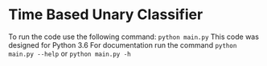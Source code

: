 # Time Based Unary Classifier 

To run the code use the following command:
```python main.py```
This code was designed for Python 3.6 For documentation run the command
```python main.py --help```
or
```python main.py -h```

